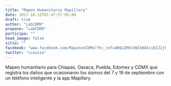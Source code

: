 ```yaml
---
title: "Mapeo Humanitario Mapillary"
date: 2017-10-12T01:47:57-05:00
draft: true
author: "LabCDMX"
propone: "LabCDMX"
participa: ""
head_image: false
sitio: ""
facebook: "www.facebook.com/MapatonCDMX/?hc_ref=ARQsZRRJnNlb0AScvE2J2jhIXCDkI0WMIqE4vUGns5XgHfSdFb-Blht9bZ2LDuVrrFg&fref=nf"
twitter: "ccossio"
---
```

Mapeo humanitario para Chiapas, Oaxaca, Puebla, Edomex y CDMX que registra los daños que ocasionaron los sismos del 7 y 19 de septiembre con un teléfono inteligente y la app Mapillary.
